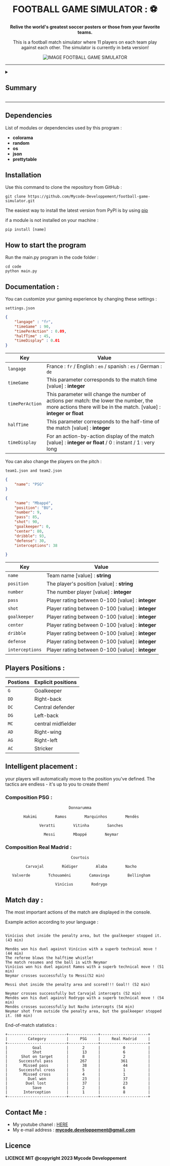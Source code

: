 <div align="center">

# FOOTBALL GAME SIMULATOR : ⚽

**Relive the world's greatest soccer posters or those from your favorite teams.**

This is a football match simulator where 11 players on each team play against each other. The simulator is currently in beta version!

![IMAGE FOOTBALL GAME SIMULATOR](./image/@Mycode-developpement.png)

</div>

***

<details >

<summary> <h2> Summary </h2>  </summary>

- coming soon

</details>

***

## Dependencies

List of modules or dependencies used by this program :

- **colorama**
- **random**
- **os**
- **json**
- **prettytable**

## Installation

Use this command to clone the repository from GitHub : 
    
    git clone https://github.com/Mycode-Developpement/football-game-simulator.git

The easiest way to install the latest version from PyPI is by using [pip](https://pip.pypa.io/)

if a module is not installed on your machine :

    pip install [name]

## How to start the program

Run the main.py program in the code folder :

    cd code
    python main.py

## Documentation :

You can customize your gaming experience by changing these settings :

``settings.json``

``` json
{
    "langage" : "fr",
    "timeGame" : 90, 
    "timePerAction" : 0.09,
    "halfTime" : 45,
    "timeDisplay" : 0.01
}
```


| Key  | Value |
| ------------- | ------------- |
| ``langage``  | France : ``fr``  / English : ``en``  / spanish : ``es``  / German : ``de``  |
| ``timeGame``  | This parameter corresponds to the match time [value] : **integer** |
| ``timePerAction``  | This parameter will change the number of actions per match: the lower the number, the more actions there will be in the match.  [value] : **integer or float** |
| ``halfTime``  | This parameter corresponds to the half-time of the match [value] : **integer** |
| ``timeDisplay``  | For an action-by-action display of the match [value] : **integer or float** / 0 : instant / 1 : very long |

You can also change the players on the pitch :

``team1.json and team2.json``

``` json
{
    "name": "PSG"
}
```

``` json
{
    "name": "Mbappé",
    "position": "BU",
    "number": 9,
    "pass": 85,
    "shot": 90,
    "goalkeeper": 0,
    "center": 80,
    "dribble": 93,
    "defense": 30,
    "interceptions": 38

}
```

| Key  | Value |
| ------------- | ------------- |
| ``name``  | Team name [value] : **string**  |
| ``position``  | The player's position [value] : **string** |
| ``number``  | The number player  [value] : **integer** |
| ``pass``  | Player rating between 0-100 [value] : **integer** |
| ``shot``  | Player rating between 0-100 [value] : **integer** |
| ``goalkeeper``  | Player rating between 0-100 [value] : **integer** |
| ``center``  | Player rating between 0-100 [value] : **integer** |
| ``dribble``  | Player rating between 0-100 [value] : **integer** |
| ``defense``  | Player rating between 0-100 [value] : **integer** |
| ``interceptions``  | Player rating between 0-100 [value] : **integer** |

## Players Positions :

| Postions  | Explicit positions |
| ------------- | ------------- |
| ``G``  | Goalkeeper |
| ``DD``  | Right-back |
| ``DC``  | Central defender |
| ``DG``  | Left-back |
| ``MC``  | central midfielder |
| ``AD``  | Right-wing |
| ``AG``  | Right-left |
| ``AC``  | Stricker |

## Intelligent placement :

your players will automatically move to the position you've defined. The tactics are endless - it's up to you to create them! 

 

### Composition PSG :
    
                                Donnarumma

            Hakimi        Ramos        Marquinhos        Mendès

                   Veratti        Vitinha        Sanches

                     Messi        Mbappé        Neymar



### Composition Real Madrid :
                                 Courtois

             Carvajal        Rüdiger        Alaba        Nacho

       Valverde        Tchouaméni        Camavinga        Bellingham

                          Vinícius        Rodrygo

## Match day :

The most important actions of the match are displayed in the console.

Example action according to your language :

```

Vinícius shot inside the penalty area, but the goalkeeper stopped it. (43 min)

Mendès won his duel against Vinícius with a superb technical move ! (44 min)
The referee blows the halftime whistle!
The match resumes and the ball is with Neymar
Vinícius won his duel against Ramos with a superb technical move ! (51 min)
Neymar crosses successfully to Messi(52 min)

Messi shot inside the penalty area and scored!!! Goal!! (52 min)

Neymar crosses successfully but Carvajal intercepts (52 min)
Mendès won his duel against Rodrygo with a superb technical move ! (54 min)
Mendès crosses successfully but Nacho intercepts (54 min)
Neymar shot from outside the penalty area, but the goalkeeper stopped it. (60 min)

```

End-of-match statistics :

```
+--------------------------+-------------+---------------------+
|         Category         |     PSG     |     Real Madrid     |
+--------------------------+-------------+---------------------+
|           Goal           |      2      |          0          |
|           Shot           |      13     |          6          |
|      Shot on target      |      8      |          2          |
|     Successful pass      |     267     |         361         |
|       Missed pass        |      38     |          44         |
|     Successful cross     |      5      |          1          |
|       Missed cross       |      4      |          1          |
|         Duel won         |      23     |          37         |
|        Duel lost         |      37     |          23         |
|           Save           |      2      |          6          |
|       Interception       |      1      |          8          |
+--------------------------+-------------+---------------------+
```

## Contact Me : 

- My youtube chanel : [HERE](https://www.youtube.com/@mycode-developpement)
- My e-mail address : **mycode.developpement@gmail.com**

## Licence 

**LICENCE MIT @copyright 2023 Mycode Developpement**



